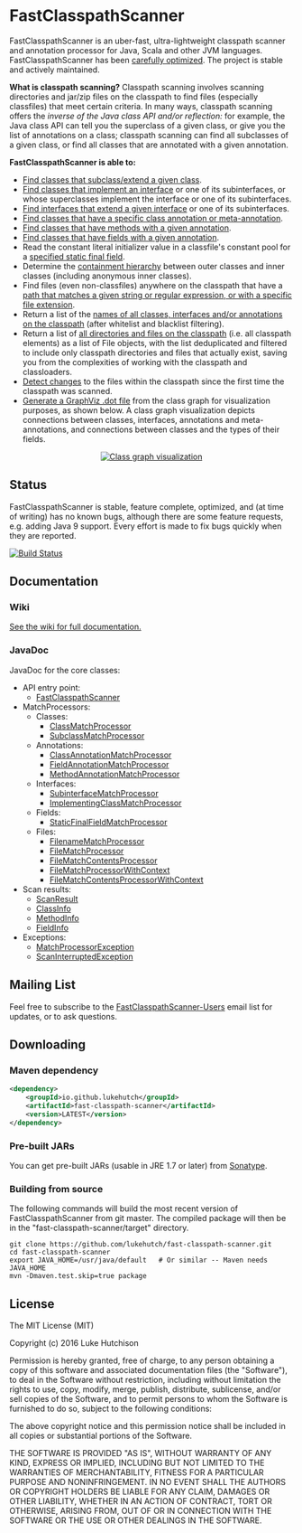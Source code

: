 # FastClasspathScanner

FastClasspathScanner is an uber-fast, ultra-lightweight classpath scanner and annotation processor for Java, Scala and other JVM languages. FastClasspathScanner has been [carefully optimized](https://github.com/lukehutch/fast-classpath-scanner/wiki#how-fast-is-fastclasspathscanner). The project is stable and actively maintained.

**What is classpath scanning?** Classpath scanning involves scanning directories and jar/zip files on the classpath to find files (especially classfiles) that meet certain criteria. In many ways, classpath scanning offers the *inverse of the Java class API and/or reflection:* for example, the Java class API can tell you the superclass of a given class, or give you the list of annotations on a class; classpath scanning can find all subclasses of a given class, or find all classes that are annotated with a given annotation.

**FastClasspathScanner is able to:**

* [Find classes that subclass/extend a given class](https://github.com/lukehutch/fast-classpath-scanner/wiki/3.1.-Finding-subclasses-or-superclasses).
* [Find classes that implement an interface](https://github.com/lukehutch/fast-classpath-scanner/wiki/3.2.-Finding-classes-that-implement-an-interface) or one of its subinterfaces, or whose superclasses implement the interface or one of its subinterfaces.
* [Find interfaces that extend a given interface](https://github.com/lukehutch/fast-classpath-scanner/wiki/3.3.-Finding-subinterfaces-or-superinterfaces) or one of its subinterfaces.
* [Find classes that have a specific class annotation or meta-annotation](https://github.com/lukehutch/fast-classpath-scanner/wiki/3.4.-Finding-classes-with-specific-annotations-or-meta-annotations).
* [Find classes that have methods with a given annotation](https://github.com/lukehutch/fast-classpath-scanner/wiki/3.5-Finding-classes-that-have-methods-or-fields-with-a-given-annotation).
* [Find classes that have fields with a given annotation](https://github.com/lukehutch/fast-classpath-scanner/wiki/3.5-Finding-classes-that-have-methods-or-fields-with-a-given-annotation).
* Read the constant literal initializer value in a classfile's constant pool for a [specified static final field](https://github.com/lukehutch/fast-classpath-scanner/wiki/3.6.-Reading-constant-initializer-values-of-static-final-fields).
* Determine the [containment hierarchy](https://github.com/lukehutch/fast-classpath-scanner/wiki/1.-Usage#getting-information-on-class-containment) between outer classes and inner classes (including anonymous inner classes).
* Find files (even non-classfiles) anywhere on the classpath that have a [path that matches a given string or regular expression, or with a specific file extension](https://github.com/lukehutch/fast-classpath-scanner/wiki/3.7.-Finding-classpath-files-based-on-filename-pattern).
* Return a list of the [names of all classes, interfaces and/or annotations on the classpath](https://github.com/lukehutch/fast-classpath-scanner/wiki/3.8.-Enumerating-all-classes-on-the-classpath) (after whitelist and blacklist filtering).
* Return a list of [all directories and files on the classpath](https://github.com/lukehutch/fast-classpath-scanner/wiki/1.-Usage#listing-classpath-elements) (i.e. all classpath elements) as a list of File objects, with the list deduplicated and filtered to include only classpath directories and files that actually exist, saving you from the complexities of working with the classpath and classloaders.
* [Detect changes](https://github.com/lukehutch/fast-classpath-scanner/wiki/1.-Usage#detecting-changes-to-classpath-contents) to the files within the classpath since the first time the classpath was scanned.
* [Generate a GraphViz .dot file](https://github.com/lukehutch/fast-classpath-scanner/wiki/3.9.-Generating-a-GraphViz-dot-file-from-the-classgraph) from the class graph for visualization purposes, as shown below. A class graph visualization depicts connections between classes, interfaces, annotations and meta-annotations, and connections between classes and the types of their fields.

<p align="center">
  <a href="https://raw.githubusercontent.com/lukehutch/fast-classpath-scanner/master/src/test/java/com/xyz/classgraph-fig.png">
    <img src="https://github.com/lukehutch/fast-classpath-scanner/blob/master/src/test/java/com/xyz/classgraph-fig.png" alt="Class graph visualization"/>
  </a>
</p>

## Status

FastClasspathScanner is stable, feature complete, optimized, and (at time of writing) has no known bugs, although there are some feature requests, e.g. adding Java 9 support. Every effort is made to fix bugs quickly when they are reported.

[![Build Status](https://travis-ci.org/lukehutch/fast-classpath-scanner.png?branch=master)](https://travis-ci.org/lukehutch/fast-classpath-scanner)

## Documentation

### Wiki

[See the wiki for full documentation.](https://github.com/lukehutch/fast-classpath-scanner/wiki)

### JavaDoc

JavaDoc for the core classes:

* API entry point:
  * [FastClasspathScanner](http://javadoc.io/page/io.github.lukehutch/fast-classpath-scanner/latest/io/github/lukehutch/fastclasspathscanner/FastClasspathScanner.html)
* MatchProcessors:
  * Classes:
    * [ClassMatchProcessor](http://javadoc.io/page/io.github.lukehutch/fast-classpath-scanner/latest/io/github/lukehutch/fastclasspathscanner/matchprocessor/ClassMatchProcessor.html)
    * [SubclassMatchProcessor](http://javadoc.io/page/io.github.lukehutch/fast-classpath-scanner/latest/io/github/lukehutch/fastclasspathscanner/matchprocessor/SubclassMatchProcessor.html)
  * Annotations:
    * [ClassAnnotationMatchProcessor](http://javadoc.io/page/io.github.lukehutch/fast-classpath-scanner/latest/io/github/lukehutch/fastclasspathscanner/matchprocessor/ClassAnnotationMatchProcessor.html)
    * [FieldAnnotationMatchProcessor](http://javadoc.io/page/io.github.lukehutch/fast-classpath-scanner/latest/io/github/lukehutch/fastclasspathscanner/matchprocessor/FieldAnnotationMatchProcessor.html)
    * [MethodAnnotationMatchProcessor](http://javadoc.io/page/io.github.lukehutch/fast-classpath-scanner/latest/io/github/lukehutch/fastclasspathscanner/matchprocessor/MethodAnnotationMatchProcessor.html)
  * Interfaces:
    * [SubinterfaceMatchProcessor](http://javadoc.io/page/io.github.lukehutch/fast-classpath-scanner/latest/io/github/lukehutch/fastclasspathscanner/matchprocessor/SubinterfaceMatchProcessor.html)
    * [ImplementingClassMatchProcessor](http://javadoc.io/page/io.github.lukehutch/fast-classpath-scanner/latest/io/github/lukehutch/fastclasspathscanner/matchprocessor/ImplementingClassMatchProcessor.html)
  * Fields:
    * [StaticFinalFieldMatchProcessor](http://javadoc.io/page/io.github.lukehutch/fast-classpath-scanner/latest/io/github/lukehutch/fastclasspathscanner/matchprocessor/StaticFinalFieldMatchProcessor.html)
  * Files:
    * [FilenameMatchProcessor](http://javadoc.io/page/io.github.lukehutch/fast-classpath-scanner/latest/io/github/lukehutch/fastclasspathscanner/matchprocessor/FilenameMatchProcessor.html)
    * [FileMatchProcessor](http://javadoc.io/page/io.github.lukehutch/fast-classpath-scanner/latest/io/github/lukehutch/fastclasspathscanner/matchprocessor/FileMatchProcessor.html)
    * [FileMatchContentsProcessor](http://javadoc.io/page/io.github.lukehutch/fast-classpath-scanner/latest/io/github/lukehutch/fastclasspathscanner/matchprocessor/FileMatchContentsProcessor.html)
    * [FileMatchProcessorWithContext](http://javadoc.io/page/io.github.lukehutch/fast-classpath-scanner/latest/io/github/lukehutch/fastclasspathscanner/matchprocessor/FileMatchProcessorWithContext.html)
    * [FileMatchContentsProcessorWithContext](http://javadoc.io/page/io.github.lukehutch/fast-classpath-scanner/latest/io/github/lukehutch/fastclasspathscanner/matchprocessor/FileMatchContentsProcessorWithContext.html)
* Scan results:
  * [ScanResult](http://javadoc.io/page/io.github.lukehutch/fast-classpath-scanner/latest/io/github/lukehutch/fastclasspathscanner/scanner/ScanResult.html)
  * [ClassInfo](http://javadoc.io/page/io.github.lukehutch/fast-classpath-scanner/latest/io/github/lukehutch/fastclasspathscanner/scanner/ClassInfo.html)
  * [MethodInfo](http://javadoc.io/page/io.github.lukehutch/fast-classpath-scanner/latest/io/github/lukehutch/fastclasspathscanner/scanner/MethodInfo.html)
  * [FieldInfo](http://javadoc.io/page/io.github.lukehutch/fast-classpath-scanner/latest/io/github/lukehutch/fastclasspathscanner/scanner/FieldInfo.html)
* Exceptions:
  * [MatchProcessorException](http://javadoc.io/page/io.github.lukehutch/fast-classpath-scanner/latest/io/github/lukehutch/fastclasspathscanner/MatchProcessorException.html)
  * [ScanInterruptedException](http://javadoc.io/page/io.github.lukehutch/fast-classpath-scanner/latest/io/github/lukehutch/fastclasspathscanner/ScanInterruptedException.html)

## Mailing List

Feel free to subscribe to the [FastClasspathScanner-Users](https://groups.google.com/d/forum/fastclasspathscanner-users) email list for updates, or to ask questions.

## Downloading

### Maven dependency

```xml
<dependency>
    <groupId>io.github.lukehutch</groupId>
    <artifactId>fast-classpath-scanner</artifactId>
    <version>LATEST</version>
</dependency>
```

### Pre-built JARs

You can get pre-built JARs (usable in JRE 1.7 or later) from [Sonatype](https://oss.sonatype.org/#nexus-search;quick~fast-classpath-scanner).

### Building from source

The following commands will build the most recent version of FastClasspathScanner from git master. The compiled package will then be in the "fast-classpath-scanner/target" directory.

```
git clone https://github.com/lukehutch/fast-classpath-scanner.git
cd fast-classpath-scanner
export JAVA_HOME=/usr/java/default   # Or similar -- Maven needs JAVA_HOME
mvn -Dmaven.test.skip=true package
```

## License

The MIT License (MIT)

Copyright (c) 2016 Luke Hutchison
 
Permission is hereby granted, free of charge, to any person obtaining a copy of this software and associated documentation files (the "Software"), to deal in the Software without restriction, including without limitation the rights to use, copy, modify, merge, publish, distribute, sublicense, and/or sell copies of the Software, and to permit persons to whom the Software is furnished to do so, subject to the following conditions:
 
The above copyright notice and this permission notice shall be included in all copies or substantial portions of the Software.
 
THE SOFTWARE IS PROVIDED "AS IS", WITHOUT WARRANTY OF ANY KIND, EXPRESS OR IMPLIED, INCLUDING BUT NOT LIMITED TO THE WARRANTIES OF MERCHANTABILITY, FITNESS FOR A PARTICULAR PURPOSE AND NONINFRINGEMENT. IN NO EVENT SHALL THE AUTHORS OR COPYRIGHT HOLDERS BE LIABLE FOR ANY CLAIM, DAMAGES OR OTHER LIABILITY, WHETHER IN AN ACTION OF CONTRACT, TORT OR OTHERWISE, ARISING FROM, OUT OF OR IN CONNECTION WITH THE SOFTWARE OR THE USE OR OTHER DEALINGS IN THE SOFTWARE.
